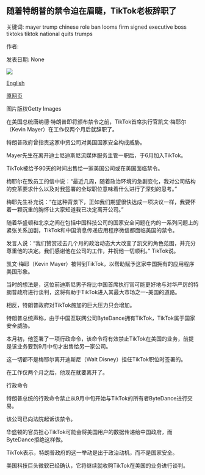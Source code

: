 ## 随着特朗普的禁令迫在眉睫，TikTok老板辞职了

关键词: mayer trump chinese role ban looms firm signed executive boss tiktoks tiktok national quits trumps

作者: 

发表日期: None

![](https://ichef.bbci.co.uk/news/1024/branded_news/12CAD/production/_114137967_mayer.jpg)

[English](TikTok%20boss%20quits%20as%20Trump%27s%20ban%20looms.md)

[原网页](https://www.bbc.com/news/business-53927989)

图片版权Getty Images

在美国总统唐纳德·特朗普即将颁布禁令之前，TikTok首席执行官凯文·梅耶尔（Kevin Mayer）在工作仅两个月后就辞职了。

特朗普政府曾指责这家中资公司对美国国家安全构成威胁。

Mayer先生在离开迪士尼迪斯尼流媒体服务主管一职后，于6月加入TikTok。

TikTok被给予90天的时间出售给一家美国公司或在美国面临禁令。

梅耶尔在致员工的信中说：“最近几周，随着政治环境的急剧变化，我对公司结构的变革要求什么以及对我签署的全球职位意味着什么进行了深刻的思考。”

梅耶先生补充说：“在这种背景下，正如我们期望很快达成一项决议一样，我要怀着一颗沉重的胸怀让大家知道我已决定离开公司。”

随着华盛顿和北京之间在包括中国科技公司的国家安全问题在内的一系列问题上的紧张关系加剧，TikTok和中国消息传递应用程序微信都面临美国的禁令。

发言人说：“我们赞赏过去几个月的政治动态大大改变了凯文的角色范围，并充分尊重他的决定。我们感谢他在公司的工作，并祝他一切顺利。” TikTok说。

凯文·梅耶（Kevin Mayer）被带到TikTok，以帮助赋予这家中国拥有的应用程序美国形象。

当时的想法是，这位前迪斯尼男子将比中国首席执行官可能更好地与对华严厉的特朗普政府进行谈判，这将有助于TikTok进入其最大市场之一-美国的道路。

相反，特朗普政府对TikTok施加的巨大压力只会增加。

特朗普总统声称，由于中国互联网公司ByteDance拥有TikTok，TikTok属于国家安全威胁。

本月初，他签署了一项行政命令，该命令将有效禁止TikTok在美国的业务，前提是该业务要到9月中旬才出售给另一家公司。

这一切都不是梅耶尔离开迪斯尼（Walt Disney）担任TikTok职位时签署的。

在工作仅两个月之后，他现在就要离开了。

行政命令

特朗普总统的行政命令禁止从9月中旬开始与TikTok的所有者ByteDance进行交易。

该公司已向法院起诉该禁令。

华盛顿的官员担心TikTok可能会将美国用户的数据传递给中国政府，而ByteDance拒绝这样做。

TikTok表示，特朗普政府的这一举动是出于政治动机，而不是国家安全。

美国科技巨头微软已经确认，它将继续就收购TikTok在美国的业务进行谈判。